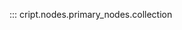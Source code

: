 ::: cript.nodes.primary_nodes.collection

<!---
==============================

# Non-docstrings

## Definition

A `Collection` is nested inside of a <a href="../experiment" target="_blank">`Project`</a> node.
A `Collection` node can be thought as a folder/bucket that can hold either an 
<a href="../experiment" target="_blank">`Experiment`</a> or 
<a href="../inventory" target="_blank">`Inventory`</a> node.

## Navigating to Collection
`Collections` can be easily found on <a href="https://criptapp.org" target="_blank">CRIPT</a> home screen in the 
<a href="https://criptapp.org/collection/" target="_blank">Collections link</a>

## Attributes

| Attribute             | Type                                                | Example                  | Description                                                                             | Required |
|-----------------------|-----------------------------------------------------|--------------------------|-----------------------------------------------------------------------------------------|----------|
| `url`                   | str                                                 | "https://criptapp.org/api/collection/336d0584-04f9-49fe-9c0d-78772e2f1ead/" | Unique URL for the node              | True     |
| `uid`                   | str                                                 | "336d0584-04f9-49fe-9c0d-78772e2f1ead" | Unique ID for the node                                                    | True     |
| `group`                 | [Group](../nodes/group.md)               |                          | Group that owns the `Collection` node                                                   | True     |
| `project`                 | [Project](../nodes/project.md)                          |                          | Project associated with the `Collection` node                                           | True     |
| `name`                  | str                                                 | "Navid's collection"     | Name of the `Collection`  node                                                          | True     |
| `experiments`           | list[[Experiment](experiment.md)]                   | [exp_1, exp_2, exp_3]    | Experiments that relate to the `Collection` node                                        | False    |
| `inventories`           | list[[Inventory](inventory.md)]                     | [inv_1, inv_2, inv_3]    | Inventories owned by the `Collection` node                                              | False    |
| `citations`             | list[[Citation](../subobjects/citation.md)]         |                          | Reference to a book, paper, or scholarly work                                           | False    |
| `created_at`            | datetime                                            | "2022-11-23T00:59:01.453731Z" | Date and time the `Collection` node was created (UTC time)                         | True     |
| `updated_at`            | datetime                                            | "2022-11-23T00:59:01.453756Z" | Date and time the `Collection` node was last modified (UTC time)                   | True     |
| `public`                | bool                                                | False                    | Boolean indicating whether the node is publicly viewable | True     |

## Example
```json
{
    "url": "https://criptapp.org/api/collection/336d0584-04f9-49fe-9c0d-78772e2f1ead/",
    "uid": "336d0584-04f9-49fe-9c0d-78772e2f1ead",
    "group": "https://criptapp.org/api/group/68ed4c57-d1ca-4708-89b2-cb1c1609ace2/",
    "project": "https://criptapp.org/api/project/910445b2-88ca-43ac-88cf-f6424e85b1ba/",
    "name": "Navid's Collecton",
    "notes": null,
    "experiments": "https://criptapp.org/api/collection/336d0584-04f9-49fe-9c0d-78772e2f1ead/experiments/",
    "inventories": "https://criptapp.org/api/collection/336d0584-04f9-49fe-9c0d-78772e2f1ead/inventories/",
    "citations": [],
    "created_at": "2022-11-23T00:59:01.453731Z",
    "updated_at": "2022-11-23T00:59:01.453756Z",
    "public": false
}

```

<br/>

!!! warning "Collection names"
    `Collection` names Must be unique within a <a href="../project" target="_blank">Project</a>

## Methods

### Create

_Definition:_

Both creates and saves (i.e., uploads to the CRIPT database) a `Collection` node. It has 2 required arguments: `project` and `name`.

`cript.Collection.create(project, name, **kwargs)`

_Parameters:_

| Name        | Type   | Description                                          | Default |
|-------------|--------|------------------------------------------------------|---------|
| `project`   | [`Project`](../nodes/project.md) node | `Project` to associate the `Collection` node with    | None    |
| `name`      | string | name of the `Collection` node                        | None    |
| `**kwargs`  |        | Arguments for the constructor.                       | `{}`    |

_Returns:_

`Collection` node of type `cript.data_model.nodes.BaseNode`

_Example:_

Creating a `Collection` called *"My Collection"*

```python
my_project = cript.Project.get(name = "My project") # retrieves an already-created project
my_collection = cript.Collection.create(project = my_project, name="My collection")
```

---

### Save

_Definition:_

Saves the `Collection` node to the CRIPT database. It can be used after initial instantiation of a
`Collection` node (e.g., `cript.Collection(project, name)`) or after modifying a `Collection` node. It does not have any required arguments.

`cript.Collection.save()`

_Parameters:_

| Name              | Type    | Description                                                    | Default |
|-------------------|---------|----------------------------------------------------------------|---------|
| `**kwargs`        |         | Arguments for the constructor.                                 | `{}`    |


_Returns:_

None

_Example:_

Instantiating a `Collection` node named _"My Collection"_ and saving it to CRIPT

```python
my_project = cript.Project.get(name = "My project") # retrieves an already-created project
my_collection = cript.Collection(project=my_project, name="My collection")
my_collection.save()
```

---
### Get

_Definition:_

Retrieves a `Collection` that has already been saved in the CRIPT database. At least 1 of `uid`, `url`, or `name`  is required as an argument
to retrieve a `Collection` node. If retrieving via `name`, one should also provide a `Project uid` to the `project` parameter because `Collection` names are not unique across different `Projects`.

`cript.Collection.get(name, project, uid, url, **kwargs)`

_Parameters:_


| Name        | Type   | Description                                          | Default |
|-------------|--------|------------------------------------------------------|---------|
| `name`      | string | Name of the Collection to get                        | " "     |
| `project`   | string | Project uid that the Collection is nested inside of | " "     |
| `uid`       | string | UID of the specific Collection to get                | " "     |
| `url`       | string | URL of the specific Collection to get                | " "     |
| `**kwargs`  |        | Arguments for the constructor.                       | `{}`    |

_Returns:_

CRIPT `Collection` node of type `cript.data_model.nodes.BaseNode`

_Examples:_

Getting a `Collection` node via UID:
``` python
my_collection = cript.Collection.get(uid="015fc459-ea9f-4c37-80aa-f51d509095df")
```

Getting a `Collection` node via URL:
``` python
my_collection = cript.Collection.get(url="https://criptapp.org/collection/015fc459-ea9f-4c37-80aa-f51d509095df/")
```

Getting a `Collection` Node via name:

``` python
project = cript.Project.get(name="My project")
collection = cript.Collection.get(name="My collection", project=project.uid)
```

??? note "Why `Project uid` is needed"
    `Collection` names are only unique within a project, not across projects, so when getting a `Collection` via name, the associated `Project` node must also be specified.


---

### Update

_Definition:_

Updates a saved `Collection` node with new values

`cript.Collection.update(name, **kwargs)`

_Parameters:_


| Name              | Type    | Description                                                    | Default |
|-------------------|---------|----------------------------------------------------------------|---------|
| `name`      | string | New name of the `Collection`                        | " "     |
| `**kwargs`        |         | Arguments for the constructor.                                 | `{}`    |

_Returns:_

None

_Example:_

```python
my_collection.update(name="My new collection name")
```

---
### Refresh Collection

_Definition:_

Refreshes a node to get the latest saved values from CRIPT. It does not have any required arguments.

`cript.Collection.refresh()`


_Returns:_

None

_Parameters:_


| Name              | Type    | Description                                                    | Default |
|-------------------|---------|----------------------------------------------------------------|---------|
| `**kwargs`        |         | Arguments for the constructor.                                 | `{}`    |

_Example:_

```python
my_collection.refresh()
```

---

### Delete Collection

_Definition:_

Deletes a `Collection` node from CRIPT database. It does not have any required arguments.

`cript.Collection.delete()`

_Returns:_

None

_Parameters:_


| Name              | Type    | Description                                                    | Default |
|-------------------|---------|----------------------------------------------------------------|---------|
| `**kwargs`        |         | Arguments for the constructor.                                 | `{}`    |

_Example:_

```python
my_collection.delete()
```

---

### Search Collection

_Definition:_

Searches for a `Collection` within CRIPT based on query arguments. Unlike the previously described
methods, this method should not be used with a particular `Collection` instance. It requires at least 1 of the following 
arguments: `uid`, `url`, `name`, `project`, `experiments`.

`cript.Collection.search(uid, url, name, project, experiments, limit=None, offset=None, **kwargs)`

_Parameters:_


| Name        | Type             | Description                           | Default |
|-------------|------------------|---------------------------------------|---------|
| `url`                   | str                                                 | "https://criptapp.org/api/collection/336d0584-04f9-49fe-9c0d-78772e2f1ead/" | Unique URL for the node              | True     |
| `uid`                   | str                                                 | "336d0584-04f9-49fe-9c0d-78772e2f1ead" | Unique ID for the node                                                    | True     |
| `project`                 | [Project.uid](../nodes/project.md)                          |                          | Project associated with the `Collection` node                                           | True     |
| `name`                  | str                                                 | "Navid's collection"     | Name of the `Collection`  node                                                          | True     |
| `experiments`           | list[[Experiment.uid](experiment.md)]                   | [exp_1, exp_2, exp_3]    | Experiments that relate to the `Collection` node                                        | False    |
| `limit`     | Union[int, None] | The max number of items to return     | None    |
| `offset`    | Union[int, None] | The starting position of the query    | None    |
| `**kwargs`  |                  | Arguments for the constructor.        | `{}`    |

_Returns:_

A Paginator object of type `cript.data_model.paginator.Paginator`


_Example:_


```python
results = cript.Collection.search(name = "My collection")
results.json()
```

--->